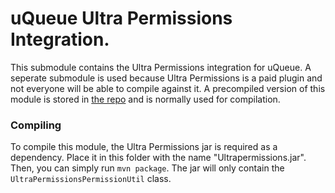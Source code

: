 # uQueue Ultra Permissions Integration.

This submodule contains the Ultra Permissions integration for uQueue. A seperate submodule is used because Ultra Permissions is a paid plugin and not everyone will be able to compile against it. A precompiled version of this module is stored in [the repo](https://repo.noah.pm/#browse/browse:maven-releases:me%2Fnoahvdaa%2Fuqueue%2Futil%2Fpermissions%2FUltraPermissionsPermissionUtil) and is normally used for compilation.

### Compiling

To compile this module, the Ultra Permissions jar is required as a dependency. Place it in this folder with the name "Ultrapermissions.jar". Then, you can simply run `mvn package`. The jar will only contain the `UltraPermissionsPermissionUtil` class.